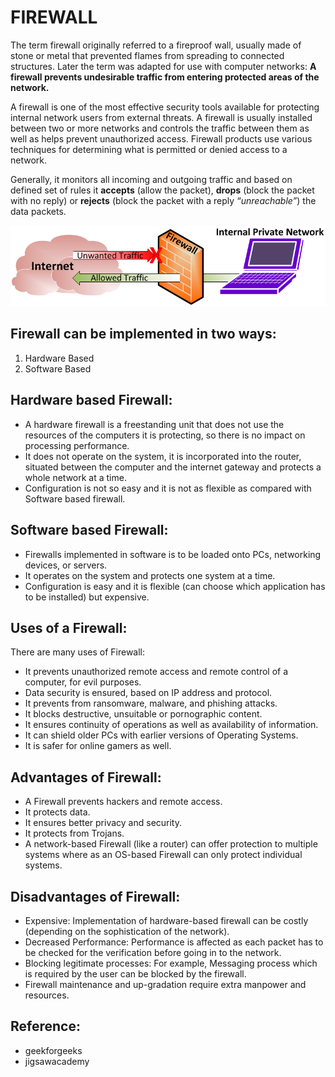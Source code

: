 # **FIREWALL**

The term firewall originally referred to a fireproof wall, usually made of stone or metal that prevented flames from spreading to connected structures. Later the term was adapted for use with computer networks: **A firewall prevents undesirable traffic from entering protected areas of the network.**

A firewall is one of the most effective security tools available for protecting internal network users from external threats. A firewall is usually installed between two or more networks and controls the traffic between them as well as helps prevent unauthorized access. Firewall products use various techniques for determining what is permitted or denied access to a network.

Generally, it monitors all incoming and outgoing traffic and based on defined set of rules it **accepts** (allow the packet), **drops** (block the packet with no reply) or **rejects** (block the packet with a reply *“unreachable”*) the data packets.

![Firewall_Demonstration](./images2/Firewall_Demonstration.png)


## **Firewall can be implemented in two ways:** 

1.	Hardware Based
2.	Software Based 


## **Hardware based Firewall:**

- A hardware firewall is a freestanding unit that does not use the resources of the computers it is protecting, so there is no impact on processing performance.
- It does not operate on the system, it is incorporated into the router, situated between the computer and the internet gateway and protects a whole network at a time.
- Configuration is not so easy and it is not as flexible as compared with Software based firewall.
  

## **Software based Firewall:**

- Firewalls implemented in software is to be loaded onto PCs, networking devices, or servers.
- It operates on the system and protects one system at a time.
- Configuration is easy and it is flexible (can choose which application has to be installed) but expensive.


## **Uses of a Firewall:**

There are many uses of Firewall:
- It prevents unauthorized remote access and remote control of a computer, for evil purposes.
- Data security is ensured, based on IP address and protocol.
- It prevents from ransomware, malware, and phishing attacks.
- It blocks destructive, unsuitable or pornographic content.
- It ensures continuity of operations as well as availability of information.
- It can shield older PCs with earlier versions of Operating Systems.
- It is safer for online gamers as well.


## **Advantages of Firewall:**

- A Firewall prevents hackers and remote access.
- It protects data.
- It ensures better privacy and security.
- It protects from Trojans.
- A network-based Firewall (like a router) can offer protection to multiple systems where as an OS-based Firewall can only protect individual systems.


## **Disadvantages of Firewall:**

- Expensive: Implementation of hardware-based firewall can be costly (depending on the sophistication of the network).
-  Decreased Performance: Performance is affected as each packet has to be checked for the verification before going in to the network.
- Blocking legitimate processes: For example, Messaging process which is required by the user can be blocked by the firewall.
- Firewall maintenance and up-gradation require extra manpower and resources.


## Reference:
- geekforgeeks
- jigsawacademy